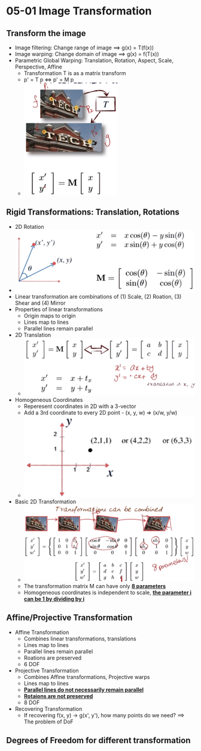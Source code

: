 # 05-01 Image Transformation

## Transform the image
  * Image filtering: Change range of image ==> g(x) = T(f(x))
  * Image warping: Change domain of image ==> g(x) = f(T(x))
  * Parametric Global Warping: Translation, Rotation, Aspect, Scale, Perspective, Affine
    * Transformation T is as a matrix transform
	* p' = T p <=> p' = M p
    * ![Parametric Warping](./Figures/ParametricWarping.png)

## Rigid Transformations: Translation, Rotations
  * 2D Rotation
  * ![2D Rotation](./Figures/2DRotation.png)
  * Linear transformation are combinations of (1) Scale, (2) Roation, (3) Shear and (4) Mirror
  * Properties of linear transformations
    * Origin maps to origin
	* Lines map to lines
	* Parallel lines remain parallel
  * 2D Translation
	* ![2D Translation](./Figures/2DTranslation.png)
  * Homogeneous Coordinates
    * Reperesent coordinates in 2D with a 3-vector
	* Add a 3rd coordinate to every 2D point - (x, y, w) => (x/w, y/w)
	* ![Homogeneous Coordinates](./Figures/HomogeneousCoordinates.png)
  * Basic 2D Transformation
    * ![2D Transformation](./Figures/2DTransformation.png)
	* The transformation matrix M can have only **<u>8 parameters</u>**
	* Homogeneous coordinates is independent to scale, **<u>the parameter i can be 1 by dividing by i</u>**

## Affine/Projective Transformation
  * Affine Transformation
    * Combines linear transformations, translations
	* Lines map to lines
	* Parallel lines remain parallel
	* Roations are preserved
	* 6 DOF
  * Projective Transformation
    * Combines Affine transformations, Projective warps
	* Lines map to lines
    * **<u>Parallel lines do not necessarily remain parallel</u>**
	* **<u>Rotaions are not preserved</u>**
	* 8 DOF
  * Recovering Transformation
	* If recovering f(x, y) -> g(x', y'), how many points do we need? ==> The problem of DoF

## Degrees of Freedom for different transformation
